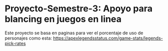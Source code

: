 # Proyecto-Semestre-3: Apoyo para blancing en juegos en linea

Este proyecto se basa en paginas para ver el porcentaje de uso de personajes como esta:
https://apexlegendsstatus.com/game-stats/legends-pick-rates
